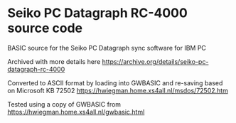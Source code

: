 # Seiko PC Datagraph RC-4000 source code

BASIC source for the Seiko PC Datagraph sync software for IBM PC

Archived with more details here https://archive.org/details/seiko-pc-datagraph-rc-4000

Converted to ASCII format by loading into GWBASIC and re-saving based on Microsoft KB 72502 https://hwiegman.home.xs4all.nl/msdos/72502.htm

Tested using a copy of GWBASIC from https://hwiegman.home.xs4all.nl/gwbasic.html

